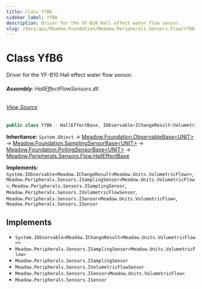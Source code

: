```yaml
---
title: Class YfB6
sidebar_label: YfB6
description: Driver for the YF-B10 Hall effect water flow sensor.
slug: /docs/api/Meadow.Foundation/Meadow.Peripherals.Sensors.Flow/YfB6
---
```

# Class YfB6
Driver for the YF-B10 Hall effect water flow sensor.

###### **Assembly**: HallEffectFlowSensors.dll
###### [View Source](https://github.com/WildernessLabs/Meadow.Foundation.git/blob/develop/Source/Meadow.Foundation.Peripherals/Sensors.Flow.HallEffect/Driver/Drivers/YfB6.cs#L13)
```csharp title="Declaration"
public class YfB6 : HallEffectBase, IObservable<IChangeResult<VolumetricFlow>>, ISamplingSensor<VolumetricFlow>, ISamplingSensor, IVolumetricFlowSensor, ISensor<VolumetricFlow>, ISensor
```
**Inheritance:** `System.Object` -> [Meadow.Foundation.ObservableBase&lt;UNIT&gt;](../Meadow.Foundation/ObservableBase`UNIT`) -> [Meadow.Foundation.SamplingSensorBase&lt;UNIT&gt;](../Meadow.Foundation/SamplingSensorBase`UNIT`) -> [Meadow.Foundation.PollingSensorBase&lt;UNIT&gt;](../Meadow.Foundation/PollingSensorBase`UNIT`) -> [Meadow.Peripherals.Sensors.Flow.HallEffectBase](../Meadow.Peripherals.Sensors.Flow/HallEffectBase)

**Implements:**  
`System.IObservable<Meadow.IChangeResult<Meadow.Units.VolumetricFlow>>`, `Meadow.Peripherals.Sensors.ISamplingSensor<Meadow.Units.VolumetricFlow>`, `Meadow.Peripherals.Sensors.ISamplingSensor`, `Meadow.Peripherals.Sensors.IVolumetricFlowSensor`, `Meadow.Peripherals.Sensors.ISensor<Meadow.Units.VolumetricFlow>`, `Meadow.Peripherals.Sensors.ISensor`


## Implements

* `System.IObservable<Meadow.IChangeResult<Meadow.Units.VolumetricFlow>>`
* `Meadow.Peripherals.Sensors.ISamplingSensor<Meadow.Units.VolumetricFlow>`
* `Meadow.Peripherals.Sensors.ISamplingSensor`
* `Meadow.Peripherals.Sensors.IVolumetricFlowSensor`
* `Meadow.Peripherals.Sensors.ISensor<Meadow.Units.VolumetricFlow>`
* `Meadow.Peripherals.Sensors.ISensor`
